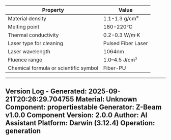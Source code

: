 | Property | Value |
|----------|-------|
| Material density | 1.1-1.3 g/cm³ |
| Melting point | 180-220°C |
| Thermal conductivity | 0.2-0.3 W/m·K |
| Laser type for cleaning | Pulsed Fiber Laser |
| Laser wavelength | 1064nm |
| Fluence range | 1.0–4.5 J/cm² |
| Chemical formula or scientific symbol | Fiber-PU |


---
Version Log - Generated: 2025-09-21T20:26:29.704755
Material: Unknown
Component: propertiestable
Generator: Z-Beam v1.0.0
Component Version: 2.0.0
Author: AI Assistant
Platform: Darwin (3.12.4)
Operation: generation
---